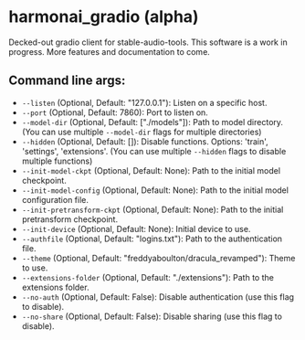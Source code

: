 # harmonai_gradio (alpha)
 Decked-out gradio client for stable-audio-tools.
 This software is a work in progress. 
 More features and documentation to come.

## Command line args:
- `--listen` (Optional, Default: "127.0.0.1"): Listen on a specific host.
- `--port` (Optional, Default: 7860): Port to listen on.
- `--model-dir` (Optional, Default: ["./models"]): Path to model directory. (You can use multiple `--model-dir` flags for multiple directories)
- `--hidden` (Optional, Default: []): Disable functions. Options: 'train', 'settings', 'extensions'. (You can use multiple `--hidden` flags to disable multiple functions)
- `--init-model-ckpt` (Optional, Default: None): Path to the initial model checkpoint.
- `--init-model-config` (Optional, Default: None): Path to the initial model configuration file.
- `--init-pretransform-ckpt` (Optional, Default: None): Path to the initial pretransform checkpoint.
- `--init-device` (Optional, Default: None): Initial device to use.
- `--authfile` (Optional, Default: "logins.txt"): Path to the authentication file.
- `--theme` (Optional, Default: "freddyaboulton/dracula_revamped"): Theme to use.
- `--extensions-folder` (Optional, Default: "./extensions"): Path to the extensions folder.
- `--no-auth` (Optional, Default: False): Disable authentication (use this flag to disable).
- `--no-share` (Optional, Default: False): Disable sharing (use this flag to disable).